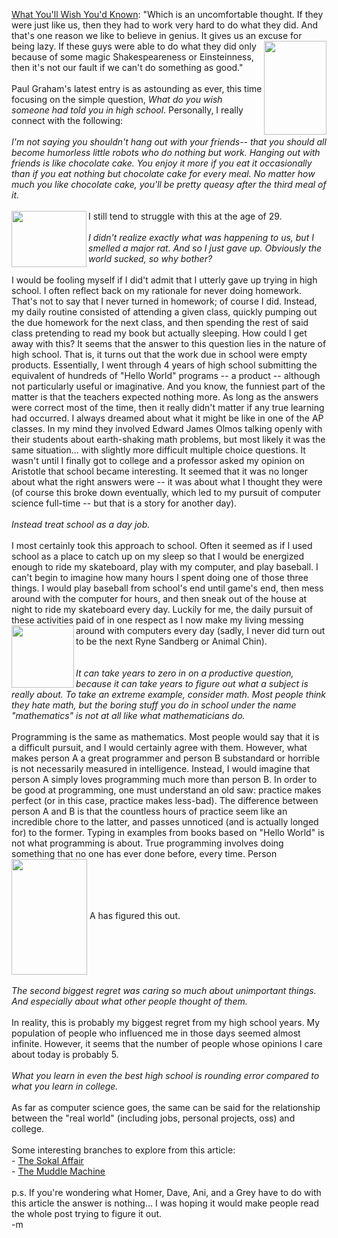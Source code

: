 <a href="http://paulgraham.com/hs.html">What You'll Wish You'd Known</a>: "Which is an uncomfortable thought. If they were just like us, then they had to work very hard to do what they did. And that's one reason we like to believe in genius. It gives us an excuse for being lazy. If these guys were able to do what <img src="http://www.poster.net/simpsons/simpsons-homer---doh---popart-4003143.jpg" height="150" width="100" align="right"> they did only because of some magic Shakespeareness or Einsteinness, then it's not our fault if we can't do something as good."
<br />
<br /><font class="comment">Paul Graham's latest entry is as astounding as ever, this time focusing on the simple question, <i>What do you wish someone had told you in high school</i>.  Personally, I really connect with the following:
<br />
<br /><i>I'm not saying you shouldn't hang out with your friends-- that you should all become humorless little robots who do nothing but work. Hanging out with friends is like chocolate cake. You enjoy it more if you eat it occasionally than if you eat nothing but chocolate cake for every meal. No matter how much you like chocolate cake, you'll be pretty queasy after the third meal of it.</i>
<br />
<br /><img src="http://www.funnycomedymovies.com/davechapelle_opt.jpg" width="120" height="90" align="left">I still tend to struggle with this at the age of 29. 
<br />
<br /><i>I didn't realize exactly what was happening to us, but I smelled a major rat. And so I just gave up. Obviously the world sucked, so why bother?</i>
<br />
<br />I would be fooling myself if I did't admit that I utterly gave up trying in high school.  I often reflect back on my rationale for never doing homework.  That's not to say that I never turned in homework; of course I did.  Instead, my daily routine consisted of attending a given class, quickly pumping out the due homework for the next class, and then spending the rest of said class pretending to read my book but actually sleeping.  How could I get away with this?  It seems that the answer to this question lies in the nature of high school.  That is, it turns out that the work due in school were empty products.  Essentially, I went through 4 years of high school submitting the equivalent of hundreds of "Hello World" programs -- a product -- although not particularly useful or imaginative.  And you know, the funniest part of the matter is that the teachers expected nothing more.  As long as the answers were correct most of the time, then it really didn't matter if any true learning had occurred.  I always dreamed about what it might be like in one of the AP classes.  In my mind they involved Edward James Olmos talking openly with their students about earth-shaking math problems, but most likely it was the same situation... with slightly more difficult multiple choice questions.  It wasn't until I finally got to college and a professor asked my opinion on Aristotle that school became interesting.  It seemed that it was no longer about what the right answers were -- it was about what I thought they were (of course this broke down eventually, which led to my pursuit of computer science full-time -- but that is a story for another day).
<br />
<br /><i>Instead treat school as a day job.</i>
<br />
<br />I most certainly took this approach to school.  Often it seemed as if I used school as a place to catch up on my sleep so that I would be energized enough to ride my skateboard, play with my computer, and play baseball.  I can't begin to imagine how many hours I spent doing one of those three things.  I would play baseball from school's end until game's end, then mess around with the computer for hours, and then sneak out of the house at night to ride my skateboard every day.  Luckily for me, the daily pursuit of these activities paid of in one respect as I now make my living messing around with computers every day (sadly, I never did turn <img src="http://img.mp3spy.ru/images/2004020121211835234_1.jpg" width="100" height="100" align="left"> out to be the next Ryne Sandberg or Animal Chin).  
<br />
<br /><i>It can take years to zero in on a productive question, because it can take years to figure out what a subject is really about. To take an extreme example, consider math. Most people think they hate math, but the boring stuff you do in school under the name "mathematics" is not at all like what mathematicians do.</i>
<br />
<br />Programming is the same as mathematics.  Most people would say that it is a difficult pursuit, and I would certainly agree with them.  However, what makes person A a great programmer and person B substandard or horrible is not necessarily measured in intelligence.  Instead, I would imagine that person A simply loves programming much more than person B.  In order to be good at programming, one must understand an old saw: practice makes perfect (or in this case, practice makes less-bad).  The difference between person A and B is that the countless hours of practice seem like an incredible chore to the latter, and passes unnoticed (and is actually longed for) to the former.  Typing in examples from books based on "Hello World" is not what programming is about.  True programming involves doing something that no one has ever done before, every time.  Person <img src="http://galactic.to/azb9152a/grey_1.jpg" width="121" height="185" align="center"> A has figured this out.
<br />
<br /><i>The second biggest regret was caring so much about unimportant things. And especially about what other people thought of them.</i>
<br />
<br />In reality, this is probably my biggest regret from my high school years.  My population of people who influenced me in those days seemed almost infinite.  However, it seems that the number of people whose opinions I care about today is probably 5.
<br />
<br /><i>What you learn in even the best high school is rounding error compared to what you learn in college.</i>
<br />
<br />As far as computer science goes, the same can be said for the relationship between the "real world" (including jobs, personal projects, oss) and college.
<br />
<br />Some interesting branches to explore from this article:
<br />- <a href="http://en.wikipedia.org/wiki/Sokal_affair">The Sokal Affair</a>
<br />- <a href="http://www.edutopia.org/magazine/ed1article.php?id=Art_1195&issue=nov_04">The Muddle Machine</a>
<br />
<br />p.s.  If you're wondering what Homer, Dave, Ani, and a Grey have to do with this article the answer is nothing... I was hoping it would make people read the whole post trying to figure it out.</font>
<br />-m
<br />